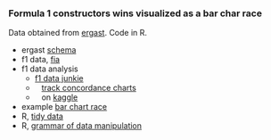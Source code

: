 ### Formula 1 constructors wins visualized as a bar char race

Data obtained from [ergast](http://ergast.com/mrd/). Code in R.

* ergast [schema](http://ergast.com/schemas/f1db_schema.txt)
* f1 data, [fia](https://www.fia.com/events/fia-formula-one-world-championship/season-2019/eventtiming-information-1)
* f1 data analysis
  * [f1 data junkie](http://www.f1datajunkie.com/)  
  * &nbsp;&nbsp; [track concordance charts](https://blog.ouseful.info/2017/05/01/track-concordance-charts/)  
  * &nbsp;&nbsp; on [kaggle](https://www.kaggle.com/cjgdev/formula-1-race-data-19502017)
* example [bar chart race](https://github.com/stevejburr/Bar-Chart-Race/blob/master/Final.R)
* R, [tidy data](https://www.jstatsoft.org/article/view/v059i10)
* R, [grammar of data manipulation](https://dplyr.tidyverse.org/)
